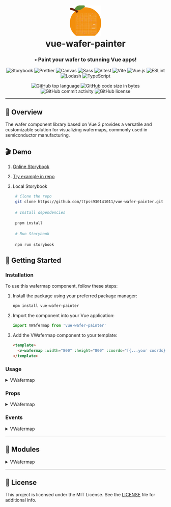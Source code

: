 <div align="center">
<h1 align="center">
<img src="./static/logo.svg" width="100" />
<br>vue-wafer-painter
</h1>
<h3>◦ Paint your wafer to stunning Vue apps!</h3>

<p align="center">
<img src="https://img.shields.io/badge/Storybook-FF4785.svg?style&logo=Storybook&logoColor=white" alt="Storybook" />
<img src="https://img.shields.io/badge/Prettier-F7B93E.svg?style&logo=Prettier&logoColor=black" alt="Prettier" />
<img src="https://img.shields.io/badge/Canvas-E34F26.svg?style&logo=HTML5&logoColor=white" alt="Canvas" />
<img src="https://img.shields.io/badge/Sass-CC6699.svg?style&logo=Sass&logoColor=white" alt="Sass" />
<img src="https://img.shields.io/badge/Vitest-6E9F18.svg?style&logo=Vitest&logoColor=white" alt="Vitest" />
<img src="https://img.shields.io/badge/Vite-646CFF.svg?style&logo=Vite&logoColor=white" alt="Vite" />
<img src="https://img.shields.io/badge/Vue 3-4FC08D.svg?style&logo=vuedotjs&logoColor=white" alt="Vue.js" />
<img src="https://img.shields.io/badge/ESLint-4B32C3.svg?style&logo=ESLint&logoColor=white" alt="ESLint" />
<img src="https://img.shields.io/badge/Lodash-3492FF.svg?style&logo=Lodash&logoColor=white" alt="Lodash" />
<img src="https://img.shields.io/badge/TypeScript-3178C6.svg?style&logo=TypeScript&logoColor=white" alt="TypeScript" />
</p>
<img src="https://img.shields.io/github/languages/top/ttpss930141011/vue-wafer-painter?style&color=5D6D7E" alt="GitHub top language" />
<img src="https://img.shields.io/github/languages/code-size/ttpss930141011/vue-wafer-painter?style&color=5D6D7E" alt="GitHub code size in bytes" />
<img src="https://img.shields.io/github/commit-activity/m/ttpss930141011/vue-wafer-painter?style&color=5D6D7E" alt="GitHub commit activity" />
<img src="https://img.shields.io/github/license/ttpss930141011/vue-wafer-painter?style&color=5D6D7E" alt="GitHub license" />
</div>

---

## 📍 Overview

The wafer component library based on Vue 3 provides a versatile and customizable solution for visualizing wafermaps, commonly used in semiconductor manufacturing.

## 🎬 Demo

1. [Online Storybook](https://vue-wafer-painter.justinxiao.app/)

2. [Try example in repo](https://github.com/ttpss930141011/vue-wafer-painter/tree/main/example)

3. Local Storybook

   ```bash
    # Clone the repo
    git clone https://github.com/ttpss930141011/vue-wafer-painter.git

    # Install dependencies

    pnpm install

    # Run Storybook

    npm run storybook
   ```

## 🚀 Getting Started

### Installation

To use this wafermap component, follow these steps:

1. Install the package using your preferred package manager:

   ```bash
   npm install vue-wafer-painter
   ```

2. Import the component into your Vue application:

   ```javascript
   import VWafermap from 'vue-wafer-painter'
   ```

3. Add the VWafermap component to your template:

   ```html
   <template>
     <v-wafermap :width="800" :height="800" :coords="[{...your coords}]" />
   </template>
   ```

### Usage

<details closed><summary>VWafermap</summary>

Here's a example of Coords data:

```javascript
//src\packages\VWafermap\src\types.ts

export interface Coords {
  info: Array<string>
  x: number
  y: number
  dut: number
  color: string
}

const coords = [
  { x: -2, y: -2, info: ['1'], dut: 1, color: '#ff8080' },
  { x: 0, y: 1, info: ['2'], dut: 2, color: 'green' },
  { x: 1, y: 0, info: ['4'], dut: 1, color: 'rgb(0, 102, 204)' }
  { x: 2, y: 0, info: ['7', '789'], dut: 1, color: 'red' },
  { x: 2, y: 2, info: ['9'], dut: 3, color: '#b800e6' }
]

```

Here's the simplest example of using the VWafermap component:

```html
<template>
  <v-wafermap :coords="coords" @onDie="handleDieHover" />
</template>

<script setup>
  import { ref } from 'vue'
  import VWafermap from 'vue-wafer-painter'

  const coords = ref([
    // many coords
  ])

  const handleDieHover = (event, dieInfo) => {
    // Handle the click on a die
    console.log('Hovered on die:', dieInfo)
  }
</script>
```

</details>

### Props

<details closed><summary>VWafermap</summary>

| Name               | Type                                               | Default                          | Required | Description                                                   |
| ------------------ | -------------------------------------------------- | -------------------------------- | -------- | ------------------------------------------------------------- |
| `coords`           | `Array<Coords>`                                    | `[]`                             | true     | The coordinates of the dies on the wafer map.                 |
| `width`            | `Number`                                           | `500`                            | false    | The width of the wafer map.                                   |
| `height`           | `Number`                                           | `500`                            | false    | The height of the wafer map.                                  |
| `fontFamily`       | `String`                                           | `'Arial, Helvetica, sans-serif'` | false    | The font family of axis values and die info on the wafer map. |
| `notch`            | `'top' \| 'bottom' \| 'left' \| 'right' \| 'none'` | `'top'`                          | false    | The notch position of the wafer map.                          |
| `showGrid`         | `Boolean`                                          | `true`                           | false    | Whether to display grid lines on the wafer map.               |
| `gridColor`        | `String`                                           | `'#f2f2f2'`                      | false    | The grid color of the wafer map.                              |
| `showBackground`   | `Boolean`                                          | `true`                           | false    | Whether to display the background on the wafer map.           |
| `backgroundColor`  | `String`                                           | `'#C0C0C0'`                      | false    | The background color of the wafer map.                        |
| `showFocus`        | `Boolean`                                          | `true`                           | false    | Whether to show the focus border on hover.                    |
| `showTooltip`      | `Boolean`                                          | `true`                           | false    | Whether to show tooltips on hover.                            |
| `showAxisValues`   | `Boolean`                                          | `true`                           | false    | Whether to display axis values.                               |
| `showDieInfo`      | `Boolean`                                          | `true`                           | false    | Whether to display die information in the tooltip.            |
| `dieinfoColor`     | `String`                                           | `'#000000'`                      | false    | The color of the die information text.                        |
| `scaleSize`        | `Number`                                           | `0.7`                            | false    | The scale factor for the wafer map.                           |
| `focusBorderColor` | `String`                                           | `'#0000ff'`                      | false    | The color of the focus border.                                |
| `focusBorderWidth` | `Number`                                           | `1`                              | false    | The width of the focus border.                                |

</details>

### Events

<details closed><summary>VWafermap</summary>

| Name    | Type       | Description                                                                      |
| ------- | ---------- | -------------------------------------------------------------------------------- |
| `onDie` | `Function` | Event emitted when a die is hovered. Provides information about the hovered die. |

</details>

---

## 🧩 Modules

<details closed><summary>VWafermap</summary>

| File                                                                                                                            | Summary                                                                                                                                                                                                                                                                                                                                                                                                                                                |
| ------------------------------------------------------------------------------------------------------------------------------- | ------------------------------------------------------------------------------------------------------------------------------------------------------------------------------------------------------------------------------------------------------------------------------------------------------------------------------------------------------------------------------------------------------------------------------------------------------ |
| [index.ts](https://github.com/ttpss930141011/vue-wafer-painter/blob/main/src\packages\VWafermap\index.ts)                       | This code exports a component called VWafermap, which represents a wafermap visualization.                                                                                                                                                                                                                                                                                                                                                             |
| [use-mapinfo.ts](https://github.com/ttpss930141011/vue-wafer-painter/blob/main/src\packages\VWafermap\src\use-mapinfo.ts)       | This code defines a custom hook "useMapinfo" that calculates various map calculations for a wafermap component based on its props. It calculates the minimum and maximum coordinates, and the corresponding width and height of each die on the map. It also calculates padding and grid font size for the map.                                                                                                                                        |
| [wafermap-style.ts](https://github.com/ttpss930141011/vue-wafer-painter/blob/main/src\packages\VWafermap\src\wafermap-style.ts) | The code defines a function that calculates and returns different styles for a wafermap UI component based on the provided props. These styles include container, background, map, info, grid, axis value, and focus styles.                                                                                                                                                                                                                           |
| [use-wafermap.ts](https://github.com/ttpss930141011/vue-wafer-painter/blob/main/src\packages\VWafermap\src\use-wafermap.ts)     | This code defines the most siginicant logic for a wafermap component. It includes functions for drawing the background, wafermap, die information, wafer grid, and axis values based on the data from `useMapinfo`, and add further handling from the style from `useWafermapStyle` It also includes functions for handling mouse events such as mouse move, mouse leave, and mouse click. Finally, it will redraw the wafermap when the props change. |
| [wafermap.ts](https://github.com/ttpss930141011/vue-wafer-painter/blob/main/src\packages\VWafermap\src\wafermap.ts)             | This code defines the props and emits for a wafermap component. It allows customization of various visual elements such as size, grid, focus, tooltip, axis values, and die info. Users can also specify the notch position, scale size, focus border color, and width.                                                                                                                                                                                |
| [wafermap.vue](https://github.com/ttpss930141011/vue-wafer-painter/blob/main/src\packages\VWafermap\src\wafermap.vue)           | This code defines a Vue component for displaying a wafer map. It includes multiple canvas elements for drawing the background, wafer map, information, grid, and axis values. It also includes elements for focus and tooltip functionality. The code handles props, emits, and exposes the current wafer map props and die information. The component's styles are scoped to the component's container.                                               |

</details>

---

## 📄 License

This project is licensed under the MIT License. See the [LICENSE](https://docs.github.com/en/communities/setting-up-your-project-for-healthy-contributions/adding-a-license-to-a-repository) file for additional info.
